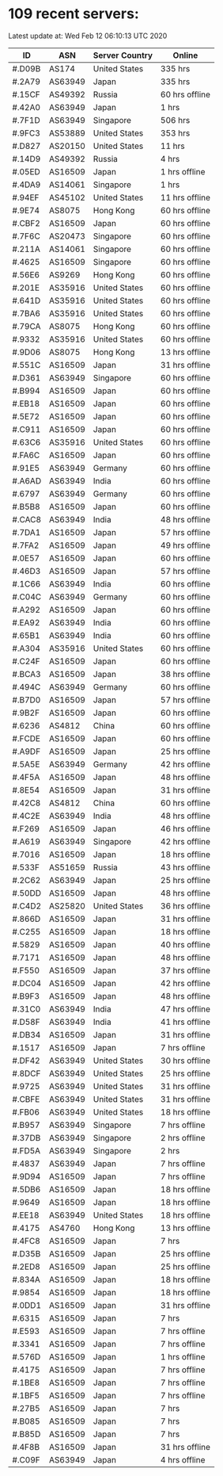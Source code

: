 # 109 recent servers:

Latest update at: Wed Feb 12 06:10:13 UTC 2020

| ID | ASN | Server Country | Online |
| -- | --- | -------------- | ------ |
| #.D09B | AS174 | United States | 335 hrs |
| #.2A79 | AS63949 | Japan | 335 hrs |
| #.15CF | AS49392 | Russia | 60 hrs offline |
| #.42A0 | AS63949 | Japan | 1 hrs |
| #.7F1D | AS63949 | Singapore | 506 hrs |
| #.9FC3 | AS53889 | United States | 353 hrs |
| #.D827 | AS20150 | United States | 11 hrs |
| #.14D9 | AS49392 | Russia | 4 hrs |
| #.05ED | AS16509 | Japan | 1 hrs offline |
| #.4DA9 | AS14061 | Singapore | 1 hrs |
| #.94EF | AS45102 | United States | 11 hrs offline |
| #.9E74 | AS8075 | Hong Kong | 60 hrs offline |
| #.CBF2 | AS16509 | Japan | 60 hrs offline |
| #.7F6C | AS20473 | Singapore | 60 hrs offline |
| #.211A | AS14061 | Singapore | 60 hrs offline |
| #.4625 | AS16509 | Singapore | 60 hrs offline |
| #.56E6 | AS9269 | Hong Kong | 60 hrs offline |
| #.201E | AS35916 | United States | 60 hrs offline |
| #.641D | AS35916 | United States | 60 hrs offline |
| #.7BA6 | AS35916 | United States | 60 hrs offline |
| #.79CA | AS8075 | Hong Kong | 60 hrs offline |
| #.9332 | AS35916 | United States | 60 hrs offline |
| #.9D06 | AS8075 | Hong Kong | 13 hrs offline |
| #.551C | AS16509 | Japan | 31 hrs offline |
| #.D361 | AS63949 | Singapore | 60 hrs offline |
| #.B994 | AS16509 | Japan | 60 hrs offline |
| #.EB18 | AS16509 | Japan | 60 hrs offline |
| #.5E72 | AS16509 | Japan | 60 hrs offline |
| #.C911 | AS16509 | Japan | 60 hrs offline |
| #.63C6 | AS35916 | United States | 60 hrs offline |
| #.FA6C | AS16509 | Japan | 60 hrs offline |
| #.91E5 | AS63949 | Germany | 60 hrs offline |
| #.A6AD | AS63949 | India | 60 hrs offline |
| #.6797 | AS63949 | Germany | 60 hrs offline |
| #.B5B8 | AS16509 | Japan | 60 hrs offline |
| #.CAC8 | AS63949 | India | 48 hrs offline |
| #.7DA1 | AS16509 | Japan | 57 hrs offline |
| #.7FA2 | AS16509 | Japan | 49 hrs offline |
| #.0E57 | AS16509 | Japan | 60 hrs offline |
| #.46D3 | AS16509 | Japan | 57 hrs offline |
| #.1C66 | AS63949 | India | 60 hrs offline |
| #.C04C | AS63949 | Germany | 60 hrs offline |
| #.A292 | AS16509 | Japan | 60 hrs offline |
| #.EA92 | AS63949 | India | 60 hrs offline |
| #.65B1 | AS63949 | India | 60 hrs offline |
| #.A304 | AS35916 | United States | 60 hrs offline |
| #.C24F | AS16509 | Japan | 60 hrs offline |
| #.BCA3 | AS16509 | Japan | 38 hrs offline |
| #.494C | AS63949 | Germany | 60 hrs offline |
| #.B7D0 | AS16509 | Japan | 57 hrs offline |
| #.9B2F | AS16509 | Japan | 60 hrs offline |
| #.6236 | AS4812 | China | 60 hrs offline |
| #.FCDE | AS16509 | Japan | 60 hrs offline |
| #.A9DF | AS16509 | Japan | 25 hrs offline |
| #.5A5E | AS63949 | Germany | 42 hrs offline |
| #.4F5A | AS16509 | Japan | 48 hrs offline |
| #.8E54 | AS16509 | Japan | 31 hrs offline |
| #.42C8 | AS4812 | China | 60 hrs offline |
| #.4C2E | AS63949 | India | 48 hrs offline |
| #.F269 | AS16509 | Japan | 46 hrs offline |
| #.A619 | AS63949 | Singapore | 42 hrs offline |
| #.7016 | AS16509 | Japan | 18 hrs offline |
| #.533F | AS51659 | Russia | 43 hrs offline |
| #.2C62 | AS63949 | Japan | 25 hrs offline |
| #.50DD | AS16509 | Japan | 48 hrs offline |
| #.C4D2 | AS25820 | United States | 36 hrs offline |
| #.866D | AS16509 | Japan | 31 hrs offline |
| #.C255 | AS16509 | Japan | 18 hrs offline |
| #.5829 | AS16509 | Japan | 40 hrs offline |
| #.7171 | AS16509 | Japan | 48 hrs offline |
| #.F550 | AS16509 | Japan | 37 hrs offline |
| #.DC04 | AS16509 | Japan | 42 hrs offline |
| #.B9F3 | AS16509 | Japan | 48 hrs offline |
| #.31C0 | AS63949 | India | 47 hrs offline |
| #.D58F | AS63949 | India | 41 hrs offline |
| #.DB34 | AS16509 | Japan | 31 hrs offline |
| #.1517 | AS16509 | Japan | 7 hrs offline |
| #.DF42 | AS63949 | United States | 30 hrs offline |
| #.8DCF | AS63949 | United States | 25 hrs offline |
| #.9725 | AS63949 | United States | 31 hrs offline |
| #.CBFE | AS63949 | United States | 31 hrs offline |
| #.FB06 | AS63949 | United States | 18 hrs offline |
| #.B957 | AS63949 | Singapore | 7 hrs offline |
| #.37DB | AS63949 | Singapore | 2 hrs offline |
| #.FD5A | AS63949 | Singapore | 2 hrs |
| #.4837 | AS63949 | Japan | 7 hrs offline |
| #.9D94 | AS16509 | Japan | 7 hrs offline |
| #.5DB6 | AS16509 | Japan | 18 hrs offline |
| #.9649 | AS16509 | Japan | 18 hrs offline |
| #.EE18 | AS63949 | United States | 18 hrs offline |
| #.4175 | AS4760 | Hong Kong | 13 hrs offline |
| #.4FC8 | AS16509 | Japan | 7 hrs |
| #.D35B | AS16509 | Japan | 25 hrs offline |
| #.2ED8 | AS16509 | Japan | 25 hrs offline |
| #.834A | AS16509 | Japan | 18 hrs offline |
| #.9854 | AS16509 | Japan | 18 hrs offline |
| #.0DD1 | AS16509 | Japan | 31 hrs offline |
| #.6315 | AS16509 | Japan | 7 hrs |
| #.E593 | AS16509 | Japan | 7 hrs offline |
| #.3341 | AS16509 | Japan | 7 hrs offline |
| #.576D | AS16509 | Japan | 1 hrs offline |
| #.4175 | AS16509 | Japan | 7 hrs offline |
| #.1BE8 | AS16509 | Japan | 7 hrs offline |
| #.1BF5 | AS16509 | Japan | 7 hrs offline |
| #.27B5 | AS16509 | Japan | 7 hrs |
| #.B085 | AS16509 | Japan | 7 hrs |
| #.B85D | AS16509 | Japan | 7 hrs |
| #.4F8B | AS16509 | Japan | 31 hrs offline |
| #.C09F | AS63949 | Japan | 4 hrs offline |

